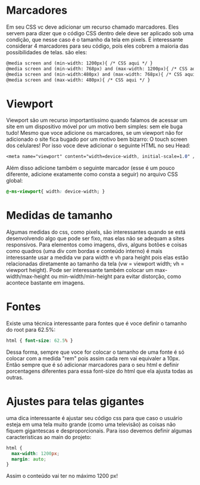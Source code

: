 # Marcadores

Em seu CSS vc deve adicionar um recurso chamado marcadores. Eles servem para dizer que o código CSS dentro dele deve ser aplicado sob uma condição, que nesse caso é o
tamanho da tela em pixels. É interessante considerar 4 marcadores para seu código, pois eles cobrem a maioria das possibilidades de telas. são eles:

~~~HTML
@media screen and (min-width: 1200px){ /* CSS aqui */ }
@media screen and (min-width: 768px) and (max-width: 1200px){ /* CSS aqui */ }
@media screen and (min-width:480px) and (max-width: 768px){ /* CSS aqui */ }
@media screen and (max-width: 480px){ /* CSS aqui */ }
~~~

# Viewport

Viewport são um recurso importantíssimo quando falamos de acessar um site em um dispositivo móvel por um motivo bem simples: sem ele buga tudo! Mesmo que voce adicione
os marcadores, se um viewport não for adicionado o site fica bugado por um motivo bem bizarro: O touch screen dos celulares! Por isso voce deve adicionar o seguinte HTML no seu Head:

~~~CSS 
<meta name="viewport" content="width=device-width, initial-scale=1.0" /> 
~~~

Além disso adicione também o seguinte marcador (esse é um pouco diferente, adicione exatamente como consta a seguir) no arquivo CSS global:

~~~CSS
@-ms-viewport{ width: device-width; }
~~~

# Medidas de tamanho

Algumas medidas do css, como pixels, são interessantes quando se está desenvolvendo algo que pode ser fixo, mas elas não se adequam a sites responsivos. Para elementos
como imagens, divs, alguns botões e coisas como quadros (uma div com bordas e conteúdo interno) é mais interessante usar a medida vw para width e vh para height pois elas estão relacionadas diretamente ao tamanho da tela (vw = viewport width; vh = viewport height). Pode ser interessante também colocar um max-width/max-height ou 
min-width/min-height para evitar distorção, como acontece bastante em imagens.

# Fontes

Existe uma técnica interessante para fontes que é voce definir o tamanho do root para 62.5%:

~~~CSS
html { font-size: 62.5% }
~~~

Dessa forma, sempre que voce for colocar o tamanho de uma fonte é só colocar com a medida "rem" pois assim cada rem vai equivaler a 10px. Então sempre que é só adicionar marcadores para o seu html e definir porcentagens diferentes para essa font-size do html que ela ajusta todas as outras.

# Ajustes para telas gigantes

uma dica interessante é ajustar seu código css para que caso o usuário esteja em uma tela muito grande (como uma televisão) as coisas não fiquem gigantescas e desproporcionais. Para isso devemos definir algumas caracteristicas ao main do projeto:

~~~CSS
html {
  max-width: 1200px;
  margin: auto;
}
~~~

Assim o conteúdo vai ter no máximo 1200 px!

